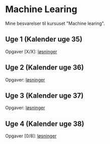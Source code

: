 # Machine Learing
Mine besvarelser til kursuset "Machine learing".

## Uge 1 (Kalender uge 35)
Opgaver [X/X]: [løsninger]()

## Uge 2 (Kalender uge 36)
Opgaver: [løsninger]()

## Uge 3 (Kalender uge 37)
Opgaver: [løsninger]()

## Uge 4 (Kalender uge 38)
Opgaver [0/8]: [løsninger]()
